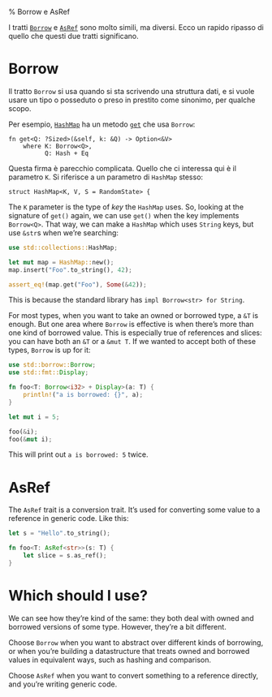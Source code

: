 % Borrow e AsRef

I tratti [`Borrow`][borrow] e [`AsRef`][asref] sono molto simili, ma diversi.
Ecco un rapido ripasso di quello che questi due tratti significano.

[borrow]: ../std/borrow/trait.Borrow.html
[asref]: ../std/convert/trait.AsRef.html

# Borrow

Il tratto `Borrow` si usa quando si sta scrivendo una struttura dati,
e si vuole usare un tipo o posseduto o preso in prestito come sinonimo,
per qualche scopo.

Per esempio, [`HashMap`][hashmap] ha un metodo [`get`][get] che usa `Borrow`:

```rust,ignore
fn get<Q: ?Sized>(&self, k: &Q) -> Option<&V>
    where K: Borrow<Q>,
          Q: Hash + Eq
```

[hashmap]: ../std/collections/struct.HashMap.html
[get]: ../std/collections/struct.HashMap.html#method.get

Questa firma è parecchio complicata. Quello che ci interessa qui è
il parametro `K`. Si riferisce a un parametro di `HashMap` stesso:

```rust,ignore
struct HashMap<K, V, S = RandomState> {
```

The `K` parameter is the type of _key_ the `HashMap` uses. So, looking at
the signature of `get()` again, we can use `get()` when the key implements
`Borrow<Q>`. That way, we can make a `HashMap` which uses `String` keys,
but use `&str`s when we’re searching:

```rust
use std::collections::HashMap;

let mut map = HashMap::new();
map.insert("Foo".to_string(), 42);

assert_eq!(map.get("Foo"), Some(&42));
```

This is because the standard library has `impl Borrow<str> for String`.

For most types, when you want to take an owned or borrowed type, a `&T` is
enough. But one area where `Borrow` is effective is when there’s more than one
kind of borrowed value. This is especially true of references and slices: you
can have both an `&T` or a `&mut T`. If we wanted to accept both of these types,
`Borrow` is up for it:

```rust
use std::borrow::Borrow;
use std::fmt::Display;

fn foo<T: Borrow<i32> + Display>(a: T) {
    println!("a is borrowed: {}", a);
}

let mut i = 5;

foo(&i);
foo(&mut i);
```

This will print out `a is borrowed: 5` twice.

# AsRef

The `AsRef` trait is a conversion trait. It’s used for converting some value to
a reference in generic code. Like this:

```rust
let s = "Hello".to_string();

fn foo<T: AsRef<str>>(s: T) {
    let slice = s.as_ref();
}
```

# Which should I use?

We can see how they’re kind of the same: they both deal with owned and borrowed
versions of some type. However, they’re a bit different.

Choose `Borrow` when you want to abstract over different kinds of borrowing, or
when you’re building a datastructure that treats owned and borrowed values in
equivalent ways, such as hashing and comparison.

Choose `AsRef` when you want to convert something to a reference directly, and
you’re writing generic code.
